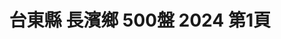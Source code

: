 ---
title: "台東縣 長濱鄉 500盤 2024 第1頁"
description: "台東縣 長濱鄉 500盤 2024 獲獎餐廳 第1頁"
keywords:
  - 美食競賽
  - 台灣美食
  - 美食精選
datePublished: "2025-06-30"
dateModified: "2025-07-04"
city: "台東縣"
district: "長濱鄉"
award: "500盤"
year: "2024"
page: 1
count: 2

restaurants:
  - name: "邱爸爸海味"
    city: "台東縣"
    district: "長濱鄉"
    address: "台東縣長濱鄉10之1號"
    phone: "089801432"
    geo: "23.243997774507985, 121.41648646516678"
    link: "台東縣/長濱鄉/邱爸爸海味"
    google_map: "https://maps.app.goo.gl/ZUF3ousv9tSUXHyi8"
    footinder: "https://footinder.com.tw/%E5%8F%B0%E6%9D%B1%E7%B8%A3%E9%95%B7%E6%BF%B1%E9%84%89/5699/"
    award:
    - name: "500盤"
      year: "2024"
  - name: "Sinasera 24"
    city: "台東縣"
    district: "長濱鄉"
    address: "台東縣長濱鄉"
    phone: "089832558"
    geo: "23.277360797823285, 121.42279232649328"
    link: "台東縣/長濱鄉/Sinasera_24"
    google_map: "https://maps.app.goo.gl/xv6yQbSDcU37Jksz9"
    footinder: "https://footinder.com.tw/%E5%8F%B0%E6%9D%B1%E7%B8%A3%E9%95%B7%E6%BF%B1%E9%84%89/5698/"
    award:
    - name: "500盤"
      year: "2024"
---